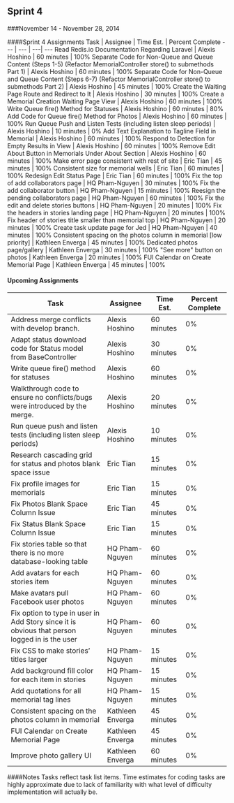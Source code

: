## Sprint 4
###November 14 - November 28, 2014

####Sprint 4 Assignments
Task | Assignee | Time Est. | Percent Complete
---   | ---   | ---| ---
Read Redis.io Documentation Regarding Laravel | Alexis Hoshino | 60 minutes | 100%
Separate Code for Non-Queue and Queue Content (Steps 1-5) (Refactor MemorialController store() to submethods Part 1) | Alexis Hoshino | 60 minutes | 100%
Separate Code for Non-Queue and Queue Content (Steps 6-7) (Refactor MemorialController store() to submethods Part 2) | Alexis Hoshino | 45 minutes | 100%
Create the Waiting Page Route and Redirect to It | Alexis Hoshino | 30 minutes | 100%
Create a Memorial Creation Waiting Page View | Alexis Hoshino | 60 minutes | 100%
Write Queue fire() Method for Statuses | Alexis Hoshino | 60 minutes | 80%
Add Code for Queue fire() Method for Photos | Alexis Hoshino | 60 minutes | 100%
Run Queue Push and Listen Tests (including listen sleep periods) | Alexis Hoshino | 10 minutes | 0%
Add Text Explanation to Tagline Field in Memorial | Alexis Hoshino | 60 minutes | 100%
Respond to Detection for Empty Results in View | Alexis Hoshino | 60 minutes | 100%
Remove Edit About Button in Memorials Under About Section | Alexis Hoshino | 60 minutes | 100%
Make error page consistent with rest of site | Eric Tian | 45 minutes | 100%
Consistent size for memorial wells | Eric Tian | 60 minutes | 100%
Redesign Edit Status Page | Eric Tian | 60 minutes | 100%
Fix the top of add collaborators page | HQ Pham-Nguyen | 30 minutes | 100%
Fix the add collaborator button | HQ Pham-Nguyen | 15 minutes | 100%
Reesign the pending collaborators page | HQ Pham-Nguyen | 60 minutes | 100%
Fix the edit and delete stories buttons | HQ Pham-Nguyen | 20 minutes | 100%
Fix the headers in stories landing page | HQ Pham-Nguyen | 20 minutes | 100%
Fix header of stories title smaller than memorial top | HQ Pham-Nguyen | 20 minutes | 100%
Create task update page for Jed | HQ Pham-Nguyen | 40 minutes | 100%
Consistent spacing on the photos column in memorial [low priority]	 | Kathleen Enverga | 45 minutes | 100%
Dedicated photos page/gallery	 | Kathleen Enverga | 30 minutes | 100%
"See more" button on photos	 | Kathleen Enverga | 20 minutes | 100%
FUI Calendar on Create Memorial Page	 | Kathleen Enverga | 45 minutes | 100%


#### Upcoming Assignments
Task | Assignee | Time Est. | Percent Complete
---   | ---   | ---| ---
Address merge conflicts with develop branch. | Alexis Hoshino | 60 minutes | 0%
Adapt status download code for Status model from BaseController | Alexis Hoshino | 30 minutes |  0%
Write queue fire() method for statuses | Alexis Hoshino | 60 minutes |  0%
Walkthrough code to ensure no conflicts/bugs were introduced by the merge. | Alexis Hoshino | 20 minutes |  0%
Run queue push and listen tests (including listen sleep periods) | Alexis Hoshino | 10 minutes |  0%
Research cascading grid for status and photos blank space issue | Eric Tian | 15 minutes |  0%
Fix profile images for memorials | Eric Tian | 15 minutes |  0%
Fix Photos Blank Space Column Issue | Eric Tian | 45 minutes |  0%
Fix Status Blank Space Column Issue | Eric Tian | 15 minutes |  0%
Fix stories table so that there is no more database-looking table | HQ Pham-Nguyen | 60 minutes |  0%
Add avatars for each stories item | HQ Pham-Nguyen | 60 minutes |  0%
Make avatars pull Facebook user photos | HQ Pham-Nguyen | 60 minutes |  0%
Fix option to type in user in Add Story since it is obvious that person logged in is the user | HQ Pham-Nguyen | 60 minutes |  0%
Fix CSS to make stories’ titles larger | HQ Pham-Nguyen | 15 minutes |  0%
Add background fill color for each item in stories | HQ Pham-Nguyen | 15 minutes |  0%
Add quotations for all memorial tag lines | HQ Pham-Nguyen | 15 minutes |  0%
Consistent spacing on the photos column in memorial | Kathleen Enverga | 45 minutes |  0%
FUI Calendar on Create Memorial Page | Kathleen Enverga | 45 minutes |  0%
Improve photo gallery UI | Kathleen Enverga | 60 minutes | 0%

####Notes
Tasks reflect task list items. Time estimates for coding tasks are highly approximate due to lack of familiarity with what level of difficulty implementation will actually be.
